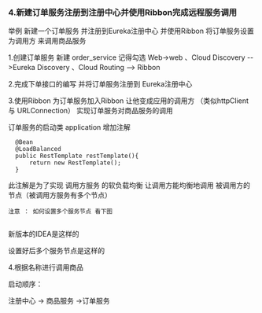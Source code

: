 ### 4.新建订单服务注册到注册中心并使用Ribbon完成远程服务调用

举例 新建一个订单服务 并注册到Eureka注册中心 并使用Ribbon 将订单服务设置为调用方 来调用商品服务

1.创建订单服务 新建 order_service 记得勾选 Web->web  、Cloud Discovery -->Eureka Discovery 、Cloud Routing --> Ribbon  

2.完成下单接口的编写 并将订单服务注册到 Eureka注册中心

3.使用Ribbon 为订单服务加入Ribbon 让他变成应用的调用方 （类似httpClient 与 URLConnection）
  实现订单服务对商品服务的调用

  订单服务的启动类 application 增加注解
  
  ```
    @Bean
    @LoadBalanced
    public RestTemplate restTemplate(){
        return new RestTemplate();
    }
  ```

  此注解是为了实现 调用方服务 的软负载均衡 让调用方能均衡地调用 被调用方的节点（被调用方服务有多个节点）

  ```
  注意 ： 如何设置多个服务节点 看下图


  ```

[](../pic/7.png)


新版本的IDEA是这样的

[](../pic/8.png)


设置好后多个服务节点是这样的 

[](../pic/9.png)

4.根据名称进行调用商品 

[](../pic/10.png)

启动顺序：

注册中心 -> 商品服务 ->订单服务